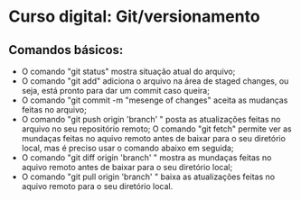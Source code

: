 # Curso digital: Git/versionamento

## Comandos básicos:

* O comando "git status" mostra situação atual do arquivo;
* O comando "git add" adiciona o arquivo na área de staged changes, ou seja, está pronto para dar um commit caso queira;
* O comando "git commit -m "mesenge of changes" aceita as mudanças feitas no arquivo;
* O comando "git push origin 'branch' " posta as atualizações feitas no arquivo no seu repositório remoto;
O comando "git fetch" permite ver as mundaças feitas no aquivo remoto antes de baixar para o seu diretório local, mas é preciso usar o comando abaixo em seguida;
* O comando "git diff origin 'branch' " mostra as mundaças feitas no aquivo remoto antes de baixar para o seu diretório local;
* O comando "git pull origin 'branch' " baixa as atualizações feitas no aquivo remoto para o seu diretório local.
